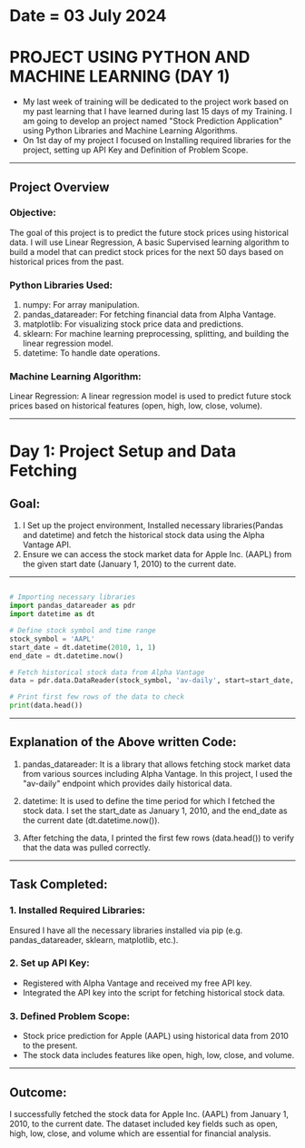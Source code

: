 # Date = 03 July 2024
# PROJECT USING PYTHON AND MACHINE LEARNING (DAY 1)
- My last week of training will be dedicated to the project work based on my past learning that I have learned during last 15 days of my Training. I am going to develop an project named "Stock Prediction Application" using Python Libraries and Machine Learning Algorithms.
- On 1st day of my project I focused on Installing required libraries for the project, setting up API Key and Definition of Problem Scope.

---

## Project Overview

### Objective:
The goal of this project is to predict the future stock prices using historical data. I will use Linear Regression, A basic Supervised learning algorithm to build a model that can predict stock prices for the next 50 days based on historical prices from the past.

### Python Libraries Used:

1. numpy: For array manipulation.
2. pandas_datareader: For fetching financial data from Alpha Vantage.
3. matplotlib: For visualizing stock price data and predictions.
4. sklearn: For machine learning preprocessing, splitting, and building the linear regression model.
5. datetime: To handle date operations.


### Machine Learning Algorithm:
Linear Regression: A linear regression model is used to predict future stock prices based on historical features (open, high, low, close, volume).

---

# Day 1: Project Setup and Data Fetching

## Goal:
1. I Set up the project environment, Installed  necessary libraries(Pandas and datetime) and fetch the historical stock data using the Alpha Vantage API.
2. Ensure we can access the stock market data for Apple Inc. (AAPL) from the given start date (January 1, 2010) to the current date.

---

```python

# Importing necessary libraries
import pandas_datareader as pdr
import datetime as dt

# Define stock symbol and time range
stock_symbol = 'AAPL' 
start_date = dt.datetime(2010, 1, 1)
end_date = dt.datetime.now()

# Fetch historical stock data from Alpha Vantage
data = pdr.data.DataReader(stock_symbol, 'av-daily', start=start_date, end=end_date, api_key='YOUR_ALPHA_VANTAGE_API_KEY')

# Print first few rows of the data to check
print(data.head())

```
---

## Explanation of the Above written Code:
1. pandas_datareader: It is a library that allows fetching stock market data from various sources including Alpha Vantage. In this project, I used the "av-daily" endpoint which provides daily historical data.

2. datetime: It is used to define the time period for which I fetched the stock data. I set the start_date as January 1, 2010, and the end_date as the current date (dt.datetime.now()).

3. After fetching the data, I printed the first few rows (data.head()) to verify that the data was pulled correctly.

---


## Task Completed:
### 1. Installed Required Libraries:
Ensured I have all the necessary libraries installed via pip (e.g. pandas_datareader, sklearn, matplotlib, etc.).

### 2. Set up API Key:
- Registered with Alpha Vantage and received my free API key.
- Integrated the API key into the script for fetching historical stock data.

### 3. Defined Problem Scope:
- Stock price prediction for Apple (AAPL) using historical data from 2010 to the present.
- The stock data includes features like open, high, low, close, and volume.

---

## Outcome:
I successfully fetched the stock data for Apple Inc. (AAPL) from January 1, 2010, to the current date. The dataset included key fields such as open, high, low, close, and volume which are essential for financial analysis.